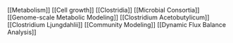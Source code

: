 [[Metabolism]]
[[Cell growth]]
[[Clostridia]]
[[Microbial Consortia]]
[[Genome-scale Metabolic Modeling]]
[[Clostridium Acetobutylicum]]
[[Clostridium Ljungdahlii]]
[[Community Modeling]]
[[Dynamic Flux Balance Analysis]]
